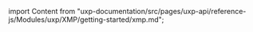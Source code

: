 
import Content from "uxp-documentation/src/pages/uxp-api/reference-js/Modules/uxp/XMP/getting-started/xmp.md";

<Content query="product=photoshop"/>
